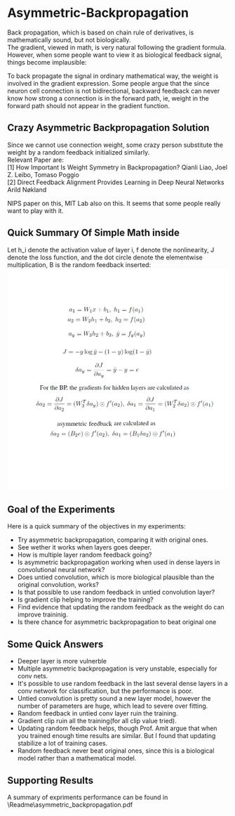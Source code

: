 # Asymmetric-Backpropagation

Back propagation, which is based on chain rule of derivatives, is mathematically sound, but not biologically.  
The gradient, viewed in math, is very natural following the gradient formula. However, when some people want to view
it as biological feedback signal, things become implausible:   

To back propagate the signal in ordinary mathematical way, the weight is involved in the gradient expression. Some people
argue that the since neuron cell connection is not bidirectional, backward feedback can never know how strong a connection
is in the forward path, ie, weight in the forward path should not appear in the gradient function.

## Crazy Asymmetric Backpropagation Solution

Since we cannot use connection weight, some crazy person substitute the weight by a random feedback initialized similarly.  
Relevant Paper are:  
[1] How Important Is Weight Symmetry in Backpropagation? Qianli Liao, Joel Z. Leibo, Tomaso Poggio  
[2] Direct Feedback Alignment Provides Learning in Deep Neural Networks Arild Nøkland

NIPS paper on this, MIT Lab also on this. It seems that some people really want to play with it.

## Quick Summary Of Simple Math inside

Let h_i denote the activation value of layer i,  f denote the nonlinearity, J denote the loss function, and the dot circle denote the elementwise multiplication, B is the random feedback inserted:
![Math for asymmetric backpropagation](/Readme/asym.jpg)


## Goal of the Experiments

Here is a quick summary of the objectives in my experiments:
* Try asymmetric backpropagation, comparing it with original ones.
* See wether it works when layers goes deeper.
* How is multiple layer random feedback going?
* Is asymmetric backpropagation working when used in dense layers in convolutional neural network?
* Does untied convolution, which is more biological plausible than the original convolution, works?
* Is that possible to use random feedback in untied convolution layer?
* Is gradient clip helping to improve the training?
* Find evidence that updating the random feedback as the weight do can improve traininig.  
* Is there chance for asymmetric backpropagation to beat original one

## Some Quick Answers

* Deeper layer is more vulnerble
* Multiple asymmetric backpropagation is very unstable, especially for conv nets.
* It's possible to use random feedback in the last several dense layers in a conv network for classification, but the performance is poor.
* Untied convolution is pretty sound a new layer model, however the number of parameters are huge, which lead to severe over fitting.
* Random feedback in untied conv layer ruin the training.
* Gradient clip ruin all the training(for all clip value tried).
* Updating random feedback helps, though Prof. Amit argue that when you trained enough time results are similar. But I found that updating stabilize a lot of training cases.
* Random feedback never beat original ones, since this is a biological model rather than a mathematical model.

## Supporting Results
A summary of expriments performance can be found in \Readme\asymmetric_backpropagation.pdf
